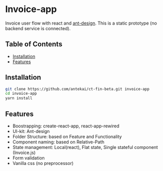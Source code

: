 # Invoice-app

Invoice user flow with react and [ant-design](https://ant.design/). This is a static prototype (no backend service is connected).

## Table of Contents

- [Installation](#installation)
- [Features](#features)

## Installation

```sh
git clone https://github.com/antekai/ct-fin-beta.git invoice-app
cd invoice-app
yarn install
```

## Features

- Boostrapping: create-react-app, react-app-rewired
- UI-kit: Ant-design
- Folder Structure: based on Feature and Functionality
- Component naming: based on Relative-Path
- State management: Local(react), Flat state, Single stateful component (Invoice.js)
- Form validation
- Vanilla css (no preprocessor)
